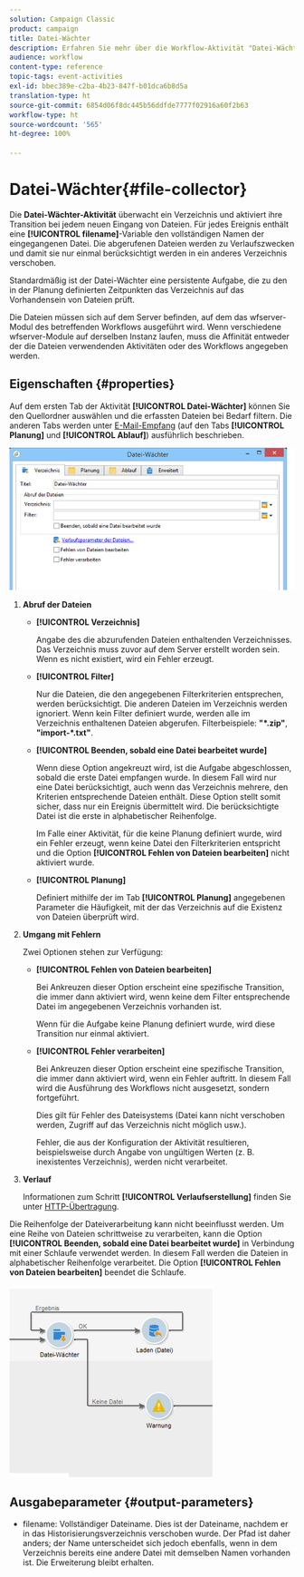 ```yaml
---
solution: Campaign Classic
product: campaign
title: Datei-Wächter
description: Erfahren Sie mehr über die Workflow-Aktivität "Datei-Wächter".
audience: workflow
content-type: reference
topic-tags: event-activities
exl-id: bbec389e-c2ba-4b23-847f-b01dca6b8d5a
translation-type: ht
source-git-commit: 6854d06f8dc445b56ddfde7777f02916a60f2b63
workflow-type: ht
source-wordcount: '565'
ht-degree: 100%

---
```


# Datei-Wächter{#file-collector}

Die **Datei-Wächter-Aktivität** überwacht ein Verzeichnis und aktiviert ihre Transition bei jedem neuen Eingang von Dateien. Für jedes Ereignis enthält eine **[!UICONTROL filename]**-Variable den vollständigen Namen der eingegangenen Datei. Die abgerufenen Dateien werden zu Verlaufszwecken und damit sie nur einmal berücksichtigt werden in ein anderes Verzeichnis verschoben.

Standardmäßig ist der Datei-Wächter eine persistente Aufgabe, die zu den in der Planung definierten Zeitpunkten das Verzeichnis auf das Vorhandensein von Dateien prüft.

Die Dateien müssen sich auf dem Server befinden, auf dem das wfserver-Modul des betreffenden Workflows ausgeführt wird. Wenn verschiedene wfserver-Module auf derselben Instanz laufen, muss die Affinität entweder der die Dateien verwendenden Aktivitäten oder des Workflows angegeben werden.

## Eigenschaften {#properties}

Auf dem ersten Tab der Aktivität **[!UICONTROL Datei-Wächter]** können Sie den Quellordner auswählen und die erfassten Dateien bei Bedarf filtern. Die anderen Tabs werden unter [E-Mail-Empfang](../../workflow/using/inbound-emails.md) (auf den Tabs **[!UICONTROL Planung]** und **[!UICONTROL Ablauf]**) ausführlich beschrieben.

![](assets/file_collect_edit.png)

1. **Abruf der Dateien**

   * **[!UICONTROL Verzeichnis]**

      Angabe des die abzurufenden Dateien enthaltenden Verzeichnisses. Das Verzeichnis muss zuvor auf dem Server erstellt worden sein. Wenn es nicht existiert, wird ein Fehler erzeugt.

   * **[!UICONTROL Filter]**

      Nur die Dateien, die den angegebenen Filterkriterien entsprechen, werden berücksichtigt. Die anderen Dateien im Verzeichnis werden ignoriert. Wenn kein Filter definiert wurde, werden alle im Verzeichnis enthaltenen Dateien abgerufen. Filterbeispiele: **&quot;*.zip&quot;**, **&quot;import-*.txt&quot;**.

   * **[!UICONTROL Beenden, sobald eine Datei bearbeitet wurde]**

      Wenn diese Option angekreuzt wird, ist die Aufgabe abgeschlossen, sobald die erste Datei empfangen wurde. In diesem Fall wird nur eine Datei berücksichtigt, auch wenn das Verzeichnis mehrere, den Kriterien entsprechende Dateien enthält. Diese Option stellt somit sicher, dass nur ein Ereignis übermittelt wird. Die berücksichtigte Datei ist die erste in alphabetischer Reihenfolge.

      Im Falle einer Aktivität, für die keine Planung definiert wurde, wird ein Fehler erzeugt, wenn keine Datei den Filterkriterien entspricht und die Option **[!UICONTROL Fehlen von Dateien bearbeiten]** nicht aktiviert wurde.

   * **[!UICONTROL Planung]**

      Definiert mithilfe der im Tab **[!UICONTROL Planung]** angegebenen Parameter die Häufigkeit, mit der das Verzeichnis auf die Existenz von Dateien überprüft wird.

1. **Umgang mit Fehlern**

   Zwei Optionen stehen zur Verfügung:

   * **[!UICONTROL Fehlen von Dateien bearbeiten]**

      Bei Ankreuzen dieser Option erscheint eine spezifische Transition, die immer dann aktiviert wird, wenn keine dem Filter entsprechende Datei im angegebenen Verzeichnis vorhanden ist.

      Wenn für die Aufgabe keine Planung definiert wurde, wird diese Transition nur einmal aktiviert.

   * **[!UICONTROL Fehler verarbeiten]**

      Bei Ankreuzen dieser Option erscheint eine spezifische Transition, die immer dann aktiviert wird, wenn ein Fehler auftritt. In diesem Fall wird die Ausführung des Workflows nicht ausgesetzt, sondern fortgeführt.

      Dies gilt für Fehler des Dateisystems (Datei kann nicht verschoben werden, Zugriff auf das Verzeichnis nicht möglich usw.).

      Fehler, die aus der Konfiguration der Aktivität resultieren, beispielsweise durch Angabe von ungültigen Werten (z. B. inexistentes Verzeichnis), werden nicht verarbeitet.

1. **Verlauf**

   Informationen zum Schritt **[!UICONTROL Verlaufserstellung]** finden Sie unter [HTTP-Übertragung](../../workflow/using/web-download.md).

Die Reihenfolge der Dateiverarbeitung kann nicht beeinflusst werden. Um eine Reihe von Dateien schrittweise zu verarbeiten, kann die Option **[!UICONTROL Beenden, sobald eine Datei bearbeitet wurde]** in Verbindung mit einer Schlaufe verwendet werden. In diesem Fall werden die Dateien in alphabetischer Reihenfolge verarbeitet. Die Option **[!UICONTROL Fehlen von Dateien bearbeiten]** beendet die Schlaufe.

![](assets/file_collect_loop.png)

## Ausgabeparameter {#output-parameters}

* filename: Vollständiger Dateiname. Dies ist der Dateiname, nachdem er in das Historisierungsverzeichnis verschoben wurde. Der Pfad ist daher anders; der Name unterscheidet sich jedoch ebenfalls, wenn in dem Verzeichnis bereits eine andere Datei mit demselben Namen vorhanden ist. Die Erweiterung bleibt erhalten.
